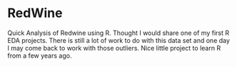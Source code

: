 # RedWine
Quick Analysis of Redwine using R. Thought I would share one of my first R EDA projects. 
There is still a lot of work to do with this data set and one day I may come back to work with those outliers. 
Nice little project to learn R from a few years ago. 
